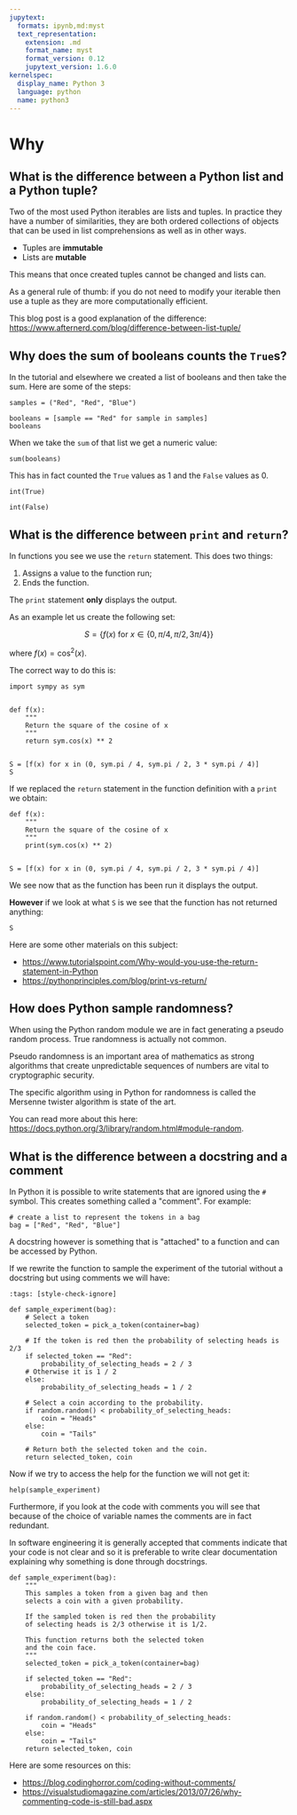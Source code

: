 ```yaml
---
jupytext:
  formats: ipynb,md:myst
  text_representation:
    extension: .md
    format_name: myst
    format_version: 0.12
    jupytext_version: 1.6.0
kernelspec:
  display_name: Python 3
  language: python
  name: python3
---
```


# Why

## What is the difference between a Python list and a Python tuple?

Two of the most used Python iterables are lists and tuples. In practice they
have a number of similarities, they are both ordered collections of objects that
can be used in list comprehensions as well as in other ways.

- Tuples are **immutable**
- Lists are **mutable**

This means that once created tuples cannot be changed and lists can.

As a general rule of thumb: if you do not need to modify your iterable then use
a tuple as they are more computationally efficient.

This blog post is a good explanation of the difference:
<https://www.afternerd.com/blog/difference-between-list-tuple/>

## Why does the sum of booleans counts the `True`s?

In the tutorial and elsewhere we created a list of booleans and then take the
sum. Here are some of the steps:

```{code-cell} ipython3
samples = ("Red", "Red", "Blue")
```

```{code-cell} ipython3
booleans = [sample == "Red" for sample in samples]
booleans
```

When we take the `sum` of that list we get a numeric value:

```{code-cell} ipython3
sum(booleans)
```

This has in fact counted the `True` values as 1 and the `False` values as 0.

```{code-cell} ipython3
int(True)
```

```{code-cell} ipython3
int(False)
```

## What is the difference between `print` and `return`?

In functions you see we use the `return` statement. This does two things:

1. Assigns a value to the function run;
2. Ends the function.

The `print` statement **only** displays the output.

As an example let us create the following set:

$$
    S = \{f(x)\text{ for }x \in \{0, \pi / 4, \pi / 2, 3\pi / 4\}\}
$$

where $f(x)= \cos^2(x)$.


The correct way to do this is:

```{code-cell} ipython3
import sympy as sym


def f(x):
    """
    Return the square of the cosine of x
    """
    return sym.cos(x) ** 2


S = [f(x) for x in (0, sym.pi / 4, sym.pi / 2, 3 * sym.pi / 4)]
S
```

If we replaced the `return` statement in the function definition with a `print` we obtain:

```{code-cell} ipython3
def f(x):
    """
    Return the square of the cosine of x
    """
    print(sym.cos(x) ** 2)


S = [f(x) for x in (0, sym.pi / 4, sym.pi / 2, 3 * sym.pi / 4)]
```

We see now that as the function has been run it displays the output.

**However** if we look at what `S` is we see that the function has not returned
anything:

```{code-cell} ipython3
S
```

Here are some other materials on this subject:

- <https://www.tutorialspoint.com/Why-would-you-use-the-return-statement-in-Python>
- <https://pythonprinciples.com/blog/print-vs-return/>


## How does Python sample randomness?

When using the Python random module we are in fact generating a pseudo random
process. True randomness is actually not common.

Pseudo randomness is an important area of mathematics as strong algorithms that
create unpredictable sequences of numbers are vital to cryptographic security.

The specific algorithm using in Python for randomness is called the Mersenne
twister algorithm is state of the art.

You can read more about this here:
<https://docs.python.org/3/library/random.html#module-random>.


## What is the difference between a docstring and a comment

In Python it is possible to write statements that are ignored using the `#`
symbol. This creates something called a "comment". For example:

```{code-cell} ipython3
# create a list to represent the tokens in a bag
bag = ["Red", "Red", "Blue"]
```

A docstring however is something that is "attached" to a function and can be
accessed by Python.

If we rewrite the function to sample the experiment of the tutorial without a
docstring but using comments we will have:

```{code-cell} ipython3
:tags: [style-check-ignore]

def sample_experiment(bag):
    # Select a token
    selected_token = pick_a_token(container=bag)

    # If the token is red then the probability of selecting heads is 2/3
    if selected_token == "Red":
        probability_of_selecting_heads = 2 / 3
    # Otherwise it is 1 / 2
    else:
        probability_of_selecting_heads = 1 / 2

    # Select a coin according to the probability.
    if random.random() < probability_of_selecting_heads:
        coin = "Heads"
    else:
        coin = "Tails"

    # Return both the selected token and the coin.
    return selected_token, coin
```

Now if we try to access the help for the function we will not get it:

```{code-cell} ipython3
help(sample_experiment)
```

Furthermore, if you look at the code with comments you will see that because of
the choice of variable names the comments are in fact redundant.

In software engineering it is generally accepted that comments indicate that
your code is not clear and so it is preferable to write clear documentation
explaining why something is done through docstrings.

```{code-cell} ipython3
def sample_experiment(bag):
    """
    This samples a token from a given bag and then
    selects a coin with a given probability.

    If the sampled token is red then the probability
    of selecting heads is 2/3 otherwise it is 1/2.

    This function returns both the selected token
    and the coin face.
    """
    selected_token = pick_a_token(container=bag)

    if selected_token == "Red":
        probability_of_selecting_heads = 2 / 3
    else:
        probability_of_selecting_heads = 1 / 2

    if random.random() < probability_of_selecting_heads:
        coin = "Heads"
    else:
        coin = "Tails"
    return selected_token, coin
```

Here are some resources on this:

- <https://blog.codinghorror.com/coding-without-comments/>
- <https://visualstudiomagazine.com/articles/2013/07/26/why-commenting-code-is-still-bad.aspx>
